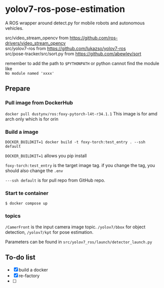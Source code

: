# yolov7-ros-pose-estimation
A ROS wrapper around detect.py for mobile robots and autonomous vehicles. 

src/video_stream_opencv from https://github.com/ros-drivers/video_stream_opencv    
src/yolov7-ros from https://github.com/lukazso/yolov7-ros    
src/pose-tracker/src/sort.py from https://github.com/abewley/sort  

remember to add the path to ```$PYTHONPATH``` or python cannot find the module like    
```No module named 'xxxx'```

## Prepare

### Pull image from DockerHub
``` docker pull dustynv/ros:foxy-pytorch-l4t-r34.1.1 ```
This image is for amd arch only which is for orin

### Build a image
``` DOCKER_BUILDKIT=1 docker build -t foxy-torch:test_entry . --ssh default ```

```DOCKER_BUILDKIT=1``` allows you pip install

```foxy-torch:test_entry``` is the target image tag. if you change the tag, you should also change the ```.env```

```---ssh default``` is for pull repo from GitHub repo.

### Start te container
```$ docker compose up```


### topics
```/CamerFront``` is the input camera image topic.
```/yolov7/bbox``` for object detection,
```/yolov7/kpt``` for pose estimation.

Parameters can be found in ```src/yolov7_ros/launch/detector_launch.py```

## To-do list
- [x] build a docker
- [x] re-factory 
- [ ] 